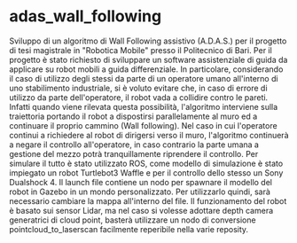 # adas_wall_following
Sviluppo di un algoritmo di Wall Following assistivo (A.D.A.S.) per il progetto di tesi magistrale in "Robotica Mobile" presso il Politecnico di Bari.
Per il progetto è stato richiesto di sviluppare un software assistenziale di guida da applicare su robot mobili a guida differenziale. In particolare, considerando il caso di utilizzo degli stessi da parte di un operatore umano all'interno di uno stabilimento industriale, si è voluto evitare che, in caso di errore di utilizzo da parte dell'operatore, il robot vada a collidire contro le pareti.
Infatti quando viene rilevata questa possibilità, l'algoritmo interviene sulla traiettoria portando il robot a dispostirsi parallelamente al muro ed a continuare il proprio cammino (Wall following). Nel caso in cui l'operatore continui a richiedere al robot di dirigersi verso il muro, l'algoritmo continuerà a negare il controllo all'operatore, in caso contrario la parte umana a gestione del mezzo potrà tranquillamente riprendere il controllo. 
Per simulare il tutto è stato utilizzato ROS, come modello di simulazione è stato impiegato un robot Turtlebot3 Waffle e per il controllo dello stesso un Sony Dualshock 4.
Il launch file contiene un nodo per spawnare il modello del robot in Gazebo in un mondo personalizzato. Per utilizzarlo quindi, sarà necessario cambiare la mappa all'interno del file. Il funzionamento del robot è basato sui sensor Lidar, ma nel caso si volesse adottare depth camera generatrici di cloud point, basterà utilizzare un nodo di conversione pointcloud_to_laserscan facilmente reperibile nella varie reposity.
